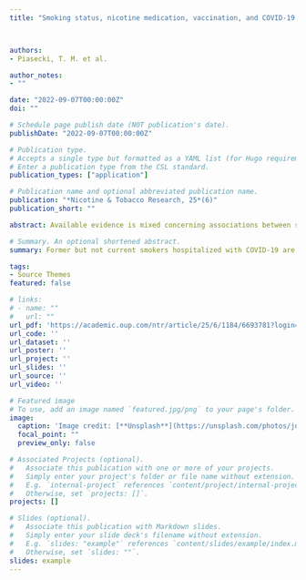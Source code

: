 ```yaml
---
title: "Smoking status, nicotine medication, vaccination, and COVID-19 hospital outcomes: Findings from the COVID EHR Cohort at the University of Wisconsin (CEC-UW) study"



authors:
- Piasecki, T. M. et al.

author_notes:
- ""

date: "2022-09-07T00:00:00Z"
doi: ""

# Schedule page publish date (NOT publication's date).
publishDate: "2022-09-07T00:00:00Z"

# Publication type.
# Accepts a single type but formatted as a YAML list (for Hugo requirements).
# Enter a publication type from the CSL standard.
publication_types: ["application"]

# Publication name and optional abbreviated publication name.
publication: "*Nicotine & Tobacco Research, 25*(6)"
publication_short: ""

abstract: Available evidence is mixed concerning associations between smoking status and COVID-19 clinical outcomes. Effects of nicotine replacement therapy (NRT) and vaccination status on COVID-19 outcomes in smokers are unknown.

# Summary. An optional shortened abstract.
summary: Former but not current smokers hospitalized with COVID-19 are at higher risk for severe outcomes. SARS-CoV-2 vaccination is associated with better hospital outcomes in COVID-19 patients, especially current and former smokers. NRT during COVID-19 hospitalization may reduce mortality for current smokers.

tags:
- Source Themes
featured: false

# links:
# - name: ""
#   url: ""
url_pdf: 'https://academic.oup.com/ntr/article/25/6/1184/6693781?login=false'
url_code: ''
url_dataset: ''
url_poster: ''
url_project: ''
url_slides: ''
url_source: ''
url_video: ''

# Featured image
# To use, add an image named `featured.jpg/png` to your page's folder. 
image:
  caption: 'Image credit: [**Unsplash**](https://unsplash.com/photos/jdD8gXaTZsc)'
  focal_point: ""
  preview_only: false

# Associated Projects (optional).
#   Associate this publication with one or more of your projects.
#   Simply enter your project's folder or file name without extension.
#   E.g. `internal-project` references `content/project/internal-project/index.md`.
#   Otherwise, set `projects: []`.
projects: []

# Slides (optional).
#   Associate this publication with Markdown slides.
#   Simply enter your slide deck's filename without extension.
#   E.g. `slides: "example"` references `content/slides/example/index.md`.
#   Otherwise, set `slides: ""`.
slides: example
---
```


